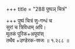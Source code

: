 +++
title = "288 पुष्पञ् चित्रं"

+++
पुष्पं चित्रं सु-गन्धं च  
सुरां च त्रिविधाम् अपि।  
मूलकं पूरिक+अपूपांस्  
तथैव +उण्डेरक-स्रजः  ॥ १.२८८ ॥